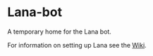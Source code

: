 # Lana-bot
A temporary home for the Lana bot.

For information on setting up Lana see the [Wiki](https://github.com/TheMrT3ddy/Lana-bot/wiki).

